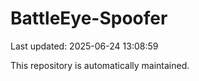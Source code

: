 # BattleEye-Spoofer

Last updated: 2025-06-24 13:08:59

This repository is automatically maintained.
